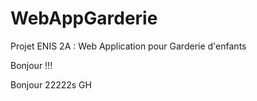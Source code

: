 # WebAppGarderie
Projet ENIS 2A : Web Application pour Garderie d'enfants

Bonjour !!!

Bonjour 22222s
GH

